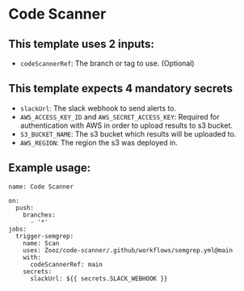# Code Scanner

## This template uses 2 inputs:
  * `codeScannerRef`: The branch or tag to use. (Optional)

## This template expects 4 mandatory secrets
  * `slackUrl`: The slack webhook to send alerts to.
  * `AWS_ACCESS_KEY_ID` and `AWS_SECRET_ACCESS_KEY`: Required for authentication with AWS in order to upload results to s3 bucket.  
  * `S3_BUCKET_NAME`: The s3 bucket which results will be uploaded to.
  * `AWS_REGION`: The region the s3 was deployed in.

## Example usage:

```
name: Code Scanner

on:
  push:
    branches: 
      - '*'
jobs:
  trigger-semgrep:
    name: Scan
    uses: Zooz/code-scanner/.github/workflows/semgrep.yml@main
    with:
      codeScannerRef: main
    secrets:
      slackUrl: ${{ secrets.SLACK_WEBHOOK }}
```
